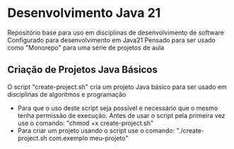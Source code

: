 # Desenvolvimento Java 21
Repositório base para uso em disciplinas de desenvolvimento de software
Configurado para desenvolvimento em Java21 
Pensado para ser usado como "Monorepo" para uma série de projetos de aula

## Criação de Projetos Java Básicos
O script "create-project.sh" cria um projeto Java básico para ser usado em disciplinas de algoritmos e programação
- Para que o uso deste script seja possível é necessário que o mesmo tenha permissão de execução. Antes de usar
o script pela primeira vez use o comando: "chmod +x create-project.sh"
- Para criar um projeto usando o script use o comando: "./create-project.sh com.exemplo meu-projeto"


